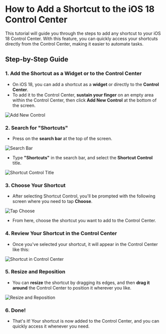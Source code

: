 # How to Add a Shortcut to the iOS 18 Control Center

This tutorial will guide you through the steps to add any shortcut to your iOS 18 Control Center. With this feature, you can quickly access your shortcuts directly from the Control Center, making it easier to automate tasks.

## Step-by-Step Guide

### 1. Add the Shortcut as a Widget or to the Control Center

- On iOS 18, you can add a shortcut as a **widget** or directly to the **Control Center**.
- To add it to the Control Center, **sustain your finger** on an empty area within the Control Center, then click **Add New Control** at the bottom of the screen.

![Add New Control](https://github.com/user-attachments/assets/cfa10831-8644-4ada-97c6-31a920815f0c)

### 2. Search for "Shortcuts"

- Press on the **search bar** at the top of the screen.

![Search Bar](https://github.com/user-attachments/assets/a82ca2db-53d1-48f6-94fe-d8bd4d4c9c5a)

- Type **"Shortcuts"** in the search bar, and select the **Shortcut Control** title.

![Shortcut Control Title](https://github.com/user-attachments/assets/abd4cdbc-e5b6-4730-b386-b7b3733f0aba)

### 3. Choose Your Shortcut

- After selecting Shortcut Control, you'll be prompted with the following screen where you need to tap **Choose**.

![Tap Choose](https://github.com/user-attachments/assets/44f17010-c3e9-402e-a3e0-59201ecf8a21)

- From here, choose the shortcut you want to add to the Control Center.

### 4. Review Your Shortcut in the Control Center

- Once you've selected your shortcut, it will appear in the Control Center like this:

![Shortcut in Control Center](https://github.com/user-attachments/assets/b5d2a013-dee4-426e-8222-a51141257f8b)

### 5. Resize and Reposition

- You can **resize** the shortcut by dragging its edges, and then **drag it around** the Control Center to position it wherever you like.

![Resize and Reposition](https://github.com/user-attachments/assets/14ec2c44-1215-44cc-9121-d3f788b3eedc)

### 6. Done!

- That's it! Your shortcut is now added to the Control Center, and you can quickly access it whenever you need.

